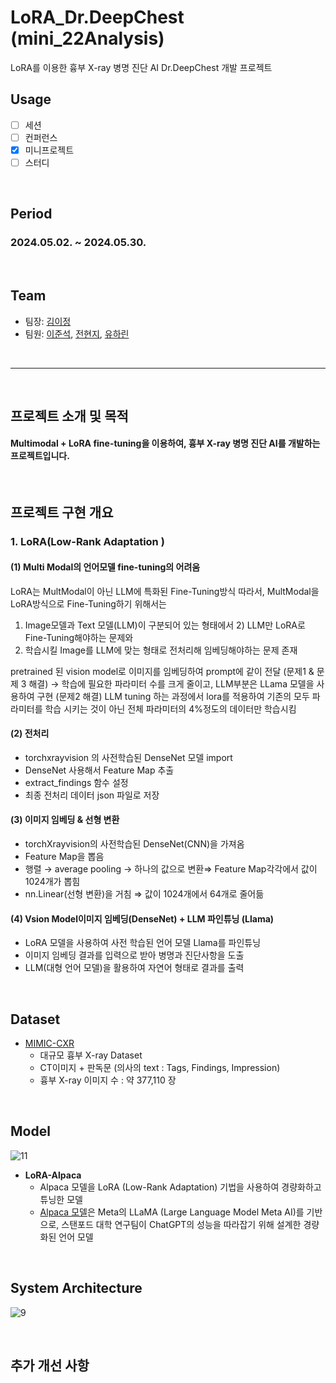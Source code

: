 # LoRA_Dr.DeepChest (mini_22Analysis) 
LoRA를 이용한 흉부 X-ray 병명 진단 AI  Dr.DeepChest 개발 프로젝트
</br>


## Usage
- [ ] 세션
- [ ] 컨퍼런스
- [X] 미니프로젝트
- [ ] 스터디

<br/>

## Period
### 2024.05.02. ~ 2024.05.30.

<br/>

## Team

- 팀장: [김이정](https://github.com/shashamalone)
- 팀원: [이준석](https://github.com/jjunstone7), [전현지](https://github.com/HyunZ118), [유하린](https://github.com/HyunZ118)
<br/>

----
<br/>


## 프로젝트 소개 및 목적
 
#### Multimodal + LoRA fine-tuning을 이용하여, 흉부 X-ray 병명 진단 AI를 개발하는 프로젝트입니다.

<br/>

## 프로젝트 구현 개요
### 1. LoRA(Low-Rank Adaptation )
#### (1) Multi Modal의 언어모델 fine-tuning의 어려움
LoRA는 MultModal이 아닌 LLM에 특화된 Fine-Tuning방식
따라서, MultModal을 LoRA방식으로 Fine-Tuning하기 위해서는
1) Image모델과 Text 모델(LLM)이 구분되어 있는 형태에서  2) LLM만 LoRA로 Fine-Tuning해야하는 문제와 
3) 학습시킬 Image를 LLM에 맞는 형태로 전처리해 임베딩해야하는 문제 존재

pretrained 된 vision model로 이미지를 임베딩하여 prompt에 같이 전달 (문제1 & 문제 3 해결)
→ 학습에 필요한 파라미터 수를 크게 줄이고,  LLM부분은 LLama 모델을 사용하여 구현 (문제2 해결)
LLM tuning 하는 과정에서 lora를 적용하여 기존의 모두 파라미터를 학습 시키는 것이 아닌 전체 파라미터의 4%정도의 데이터만 학습시킴 



#### (2) 전처리
 - torchxrayvision 의 사전학습된 DenseNet 모델 import
 - DenseNet 사용해서 Feature Map 추출
 - extract_findings 함수 설정
 - 최종 전처리 데이터 json 파일로 저장

#### (3) 이미지 임베딩 & 선형 변환
 - torchXrayvision의 사전학습된 DenseNet(CNN)을 가져옴
 - Feature Map을 뽑음
 - 행렬 → average pooling → 하나의 값으로 변환⇒ Feature Map각각에서 값이 1024개가 뽑힘
 - nn.Linear(선형 변환)을 거침 ⇒ 값이 1024개에서 64개로 줄어듦

#### (4) Vsion Model이미지 임베딩(DenseNet) + LLM 파인튜닝  (Llama)
 - LoRA 모델을 사용하여 사전 학습된 언어 모델 Llama를 파인튜닝
 - 이미지 임베딩 결과를 입력으로 받아 병명과 진단사항을 도출
 - LLM(대형 언어 모델)을 활용하여 자연어 형태로 결과를 출력



<br/>

## Dataset
- [MIMIC-CXR](https://paperswithcode.com/dataset/mimic-cxr)
  - 대규모 흉부 X-ray Dataset 
  - CT이미지 + 판독문 (의사의 text : Tags, Findings, Impression)
  - 흉부 X-ray 이미지 수 : 약 377,110 장

<br/>

## Model

![11](https://github.com/user-attachments/assets/cdb9cfc0-3dc9-4c3a-9982-f5879503ba7d)

- **LoRA-Alpaca**
  - Alpaca 모델을 LoRA (Low-Rank Adaptation) 기법을 사용하여 경량화하고 튜닝한 모델
  - [Alpaca 모델](https://github.com/tatsu-lab/stanford_alpaca)은 Meta의 LLaMA (Large Language Model Meta AI)를 기반으로, 스탠포드 대학 연구팀이 ChatGPT의 성능을 따라잡기 위해 설계한 경량화된 언어 모델

<br/>

## System Architecture

![9](https://github.com/user-attachments/assets/c8c9f7dc-299f-45c9-bd89-c9cc5b392d5b)



<br/>

## 추가 개선 사항


